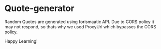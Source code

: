 # Quote-generator
 Random Quotes are generated using forismaatic API. 
 Due to CORS policy it may not respond, so thats why we used ProxyUrl which bypasses the CORS policy.


 Happy Learning!

